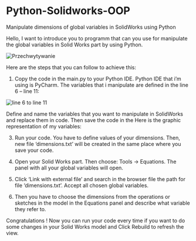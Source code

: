# Python-Solidworks-OOP
Manipulate dimensions of global variables in SolidWorks using Python 

Hello,
I want to introduce you to programm that can you use for manipulate the global variables in Solid Works part by using Python.

![Przechwytywanie](https://github.com/KowalQie/Python-Solidworks-OOP/assets/152272520/f7476a3d-32b9-462c-96ba-efa0ab30e316)

Here are the steps that you can follow to achieve this:

1.	Copy the code in the main.py to your Python IDE. Python IDE that i’m using is PyCharm.
The variables that i manipulate are defined in the line 6 – line 11:

![line 6 to line 11](https://github.com/KowalQie/Python-Solidworks-OOP/assets/152272520/e8845b45-16ad-4657-b6a9-1de0fa91d3a9)

Define and name the variables that you want to manipulate in SolidWorks and replace them in code. Then save the code in the
Here is the graphic representation of my variables:

3.	Run your code. You have to define values of your dimensions. 
Then, new file ‘dimensions.txt’ will be created in the same place where you save your code. 

4.	Open your Solid Works part.  Then choose: Tools -> Equations. The panel with all your global variables will open. 

5.	Click ‘Link with external file’ and search in the browser file the path for file ‘dimensions.txt’. Accept all chosen global variables.

6.	Then you have to choose the dimensions from the operations or sketches in the model in the Equations panel and describe what variable they refer to.

Congratulations !
Now you can run your code every time if you want to do some changes in your Solid Works model and Click Rebuild to refresh the view.




